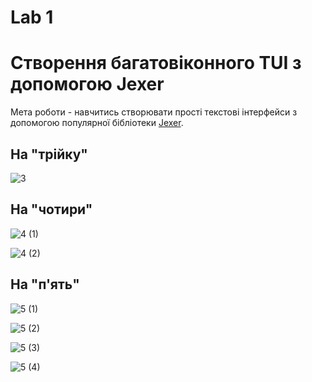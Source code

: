 ﻿# Lab 1
# Створення багатовіконного TUI з допомогою Jexer
Мета роботи - навчитись створювати прості текстові інтерфейси з допомогою популярної бібліотеки [Jexer](https://gitlab.com/klamonte/jexer).


## На "трійку"
![3](https://github.com/user-attachments/assets/e79a1e1f-3b2e-494f-b360-31e0bb5f865c)

## На "чотири"
![4 (1)](https://github.com/user-attachments/assets/0ea0d445-e263-470f-ad47-e7f580f7aeec)

![4 (2)](https://github.com/user-attachments/assets/5b702869-a6ff-4b39-ad73-608f2c1db474)

## На "п'ять"
![5 (1)](https://github.com/user-attachments/assets/23d8740c-922b-4677-b49e-fafb77793409)

![5 (2)](https://github.com/user-attachments/assets/cfa169fe-1936-44d0-bf1a-692222b74506)

![5 (3)](https://github.com/user-attachments/assets/dfcaa4e3-983b-4b4e-a570-a9c5077f2b4b)

![5 (4)](https://github.com/user-attachments/assets/903554c7-de39-444e-a644-ca0a35992bd9)
